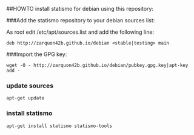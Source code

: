 ##HOWTO install statismo for debian using this repository:

###Add  the statismo repository to your debian sources list:

As root edit /etc/apt/sources.list and add the following line:

    deb http://zarquon42b.github.io/debian <stable|testing> main


###Import the GPG key:

    wget -O - http://zarquon42b.github.io/debian/pubkey.gpg.key|apt-key add -

### update sources

    apt-get update

### install statismo

    apt-get install statismo statismo-tools
